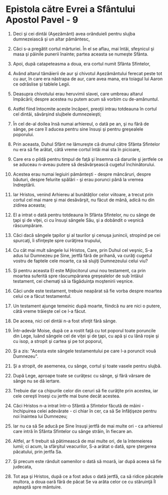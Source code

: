 # Epistola c&#259;tre Evrei a Sf&#226;ntului Apostol Pavel - 9

1. Deci şi cei dintâi (Aşezământ) avea orânduieli pentru slujba dumnezeiască şi un altar pământesc, 

2. Căci s-a pregătit cortul mărturiei. În el se aflau, mai întâi, sfeşnicul şi masa şi pâinile punerii înainte; partea aceasta se numeşte Sfânta. 

3. Apoi, după catapeteasma a doua, era cortul numit Sfânta Sfintelor, 

4. Având altarul tămâierii de aur şi chivotul Aşezământului ferecat peste tot cu aur, în care era năstrapa de aur, care avea mana, era toiagul lui Aaron ce odrăslise şi tablele Legii. 

5. Deasupra chivotului erau heruvimii slavei, care umbreau altarul împăcării; despre acestea nu putem acum să vorbim cu de-amănuntul. 

6. Astfel fiind întocmite aceste încăperi, preoţii intrau totdeauna în cortul cel dintâi, săvârşind slujbele dumnezeieşti; 

7. În cel de-al doilea însă numai arhiereul, o dată pe an, şi nu fără de sânge, pe care îl aducea pentru sine însuşi şi pentru greşealele poporului. 

8. Prin aceasta, Duhul Sfânt ne lămureşte că drumul către Sfânta Sfintelor nu era să fie arătat, câtă vreme cortul întâi mai sta în picioare, 

9. Care era o pildă pentru timpul de faţă şi însemna că darurile şi jertfele ce se aduceau n-aveau putere să desăvârşească cugetul închinătorului. 

10. Acestea erau numai legiuiri pământeşti - despre mâncăruri, despre băuturi, despre felurite spălări - şi erau porunci până la vremea îndreptării. 

11. Iar Hristos, venind Arhiereu al bunătăţilor celor viitoare, a trecut prin cortul cel mai mare şi mai desăvârşit, nu făcut de mână, adică nu din zidirea aceasta; 

12. El a intrat o dată pentru totdeauna în Sfânta Sfintelor, nu cu sânge de ţapi şi de viţei, ci cu însuşi sângele Său, şi a dobândit o veşnică răscumpărare. 

13. Căci dacă sângele ţapilor şi al taurilor şi cenuşa junincii, stropind pe cei spurcaţi, îi sfinţeşte spre curăţirea trupului, 

14. Cu cât mai mult sângele lui Hristos, Care, prin Duhul cel veşnic, S-a adus lui Dumnezeu pe Sine, jertfă fără de prihană, va curăţi cugetul vostru de faptele cele moarte, ca să slujiţi Dumnezeului celui viu? 

15. Şi pentru aceasta El este Mijlocitorul unui nou testament, ca prin moartea suferită spre răscumpărarea greşealelor de sub întâiul testament, cei chemaţi să ia făgăduinţa moştenirii veşnice. 

16. Căci unde este testament, trebuie neapărat să fie vorba despre moartea celui ce a făcut testamentul. 

17. Un testament ajunge temeinic după moarte, fiindcă nu are nici o putere, câtă vreme trăieşte cel ce l-a făcut. 

18. De aceea, nici cel dintâi n-a fost sfinţit fără sânge. 

19. Într-adevăr Moise, după ce a rostit faţă cu tot poporul toate poruncile din Lege, luând sângele cel de viţei şi de ţapi, cu apă şi cu lână roşie şi cu isop, a stropit şi cartea şi pe tot poporul, 

20. Şi a zis: "Acesta este sângele testamentului pe care l-a poruncit vouă Dumnezeu". 

21. Şi a stropit, de asemenea, cu sânge, cortul şi toate vasele pentru slujbă. 

22. După Lege, aproape toate se curăţesc cu sânge, şi fără vărsare de sânge nu se dă iertare. 

23. Trebuie dar ca chipurile celor din ceruri să fie curăţite prin acestea, iar cele cereşti înseşi cu jertfe mai bune decât acestea. 

24. Căci Hristos n-a intrat într-o Sfântă a Sfintelor făcută de mâini - închipuirea celei adevărate - ci chiar în cer, ca să Se înfăţişeze pentru noi înaintea lui Dumnezeu; 

25. Iar nu ca să Se aducă pe Sine însuşi jertfă de mai multe ori - ca arhiereul care intră în Sfânta Sfintelor cu sânge străin, în fiecare an. 

26. Altfel, ar fi trebuit să pătimească de mai multe ori, de la întemeierea lumii; ci acum, la sfârşitul veacurilor, S-a arătat o dată, spre ştergerea păcatului, prin jertfa Sa. 

27. Şi precum este rânduit oamenilor o dată să moară, iar după aceea să fie judecata, 

28. Tot aşa şi Hristos, după ce a fost adus o dată jertfă, ca să ridice păcatele multora, a doua oară fără de păcat Se va arăta celor ce cu stăruinţă Îl aşteaptă spre mântuire. 

